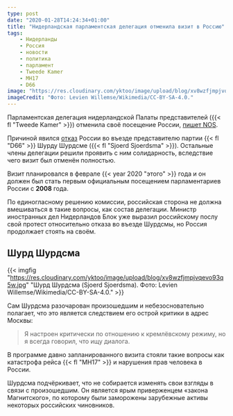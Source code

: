 ```yaml
---
type: post
date: "2020-01-28T14:24:34+01:00"
title: "Нидерландская парламентская делегация отменила визит в Россию"
tags:
    - Нидерланды
    - Россия
    - новости
    - политика
    - парламент
    - Tweede Kamer
    - MH17
    - D66
image: "https://res.cloudinary.com/yktoo/image/upload/blog/xv8wzfjmpjvqevo93q5w.jpg"
imageCredit: "Фото: Levien Willemse/Wikimedia/CC-BY-SA-4.0."
---
```


Парламентская делегация нидерландской Палаты представителей ({{< fl "Tweede Kamer" >}}) отменила своё посещение России, [пишет NOS](https://nos.nl/artikel/2320644-kamerdelegatie-niet-naar-rusland-vanwege-weigering-sjoerdsma.html).

Причиной явился [отказ](https://nos.nl/artikel/2320527-sjoerdsma-d66-niet-welkom-in-rusland-bezoek-kamerleden-vrijwel-zeker-afgeblazen.html) России во въезде представителю партии {{< fl "D66" >}} Шурду Шурдсме ({{< fl "Sjoerd Sjoerdsma" >}}). Остальные члены делегации решили проявить с ним солидарность, вследствие чего визит был отменён полностью.

<!--more-->

Визит планировался в феврале {{< year 2020 "этого" >}} года и он должен был стать первым официальным посещением парламентариев России с **2008** года.

По единогласному решению комиссии, российская сторона не должна вмешиваться в такие вопросы, как состав делегации. Министр иностранных дел Нидерландов Блок уже выразил российскому послу свой протест относительно отказа во въезде Шурдсмы, но Россия продолжает стоять на своём.

## Шурд Шурдсма

{{< imgfig "https://res.cloudinary.com/yktoo/image/upload/blog/xv8wzfjmpjvqevo93q5w.jpg" "Шурд Шурдсма (Sjoerd Sjoerdsma). Фото: Levien Willemse/Wikimedia/CC-BY-SA-4.0." >}}

Сам Шурдсма разочарован произошедшим и небезосновательно полагает, что это является следствием его острой критики в адрес Москвы:

> Я настроен критически по отношению к кремлёвскому режиму, но я всегда говорил, что ищу диалога.

В программе давно запланированного визита стояли такие вопросы как катастрофа рейса {{< fl "MH17" >}} и нарушения прав человека в России.

Шурдсма подчёркивает, что не собирается изменять свои взгляды в связи с произошедшим. Он является ярым приверженцем «закона Магнитского», по которому были заморожены зарубежные активы некоторых российских чиновников.
